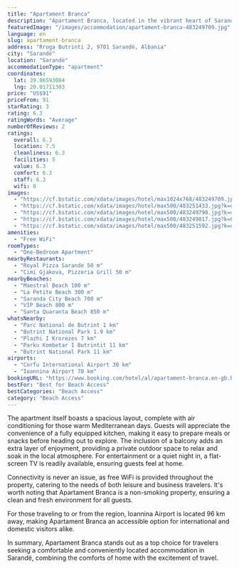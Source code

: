 ```yaml
---
title: "Apartament Branca"
description: "Apartament Branca, located in the vibrant heart of Sarandë, offers a refreshing retreat just a stone's throw away from the pristine Maestral Beach and a short stroll from the charming La Petite Beach."
featuredImage: "/images/accommodation/apartament-branca-483249709.jpg"
language: en
slug: apartament-branca
address: "Rruga Butrinti 2, 9701 Sarandë, Albania"
city: "Sarandë"
location: "Sarandë"
accommodationType: "apartment"
coordinates:
  lat: 39.86593084
  lng: 20.01711303
price: "US$91"
priceFrom: 91
starRating: 3
rating: 6.3
ratingWords: "Average"
numberOfReviews: 2
ratings:
  overall: 6.3
  location: 7.5
  cleanliness: 6.3
  facilities: 5
  value: 6.3
  comfort: 6.3
  staff: 6.3
  wifi: 0
images:
  - "https://cf.bstatic.com/xdata/images/hotel/max1024x768/483249709.jpg?k=dd6bad4f0a6f52141d36664a3e8142d7df2452da0abb3681b065514c6dead31c&o=&hp=1"
  - "https://cf.bstatic.com/xdata/images/hotel/max500/483251433.jpg?k=d7debaca29a7d1c9352642b237523e0f4f17b03df8f933b35f5f6e04a4c350d1&o=&hp=1"
  - "https://cf.bstatic.com/xdata/images/hotel/max500/483249790.jpg?k=d9420c4c375cce0ef4375cd46e62ff1a8bd4da8a66fb93a4cdcb9a3e6a2b75e7&o=&hp=1"
  - "https://cf.bstatic.com/xdata/images/hotel/max500/483249817.jpg?k=6182bbc591b4780f3e098c15402641ecef7514900209f64883ee96db284a86e1&o=&hp=1"
  - "https://cf.bstatic.com/xdata/images/hotel/max500/483251592.jpg?k=d3665844822b9d779ec5e52c6fbcf12be545e5cfdcb2415025702cb0877fdadb&o=&hp=1"
amenities:
  - "Free WiFi"
roomTypes:
  - "One-Bedroom Apartment"
nearbyRestaurants:
  - "Royal Pizza Sarande 50 m"
  - "Cimi Gjakova, Pizzeria Grill 50 m"
nearbyBeaches:
  - "Maestral Beach 100 m"
  - "La Petite Beach 300 m"
  - "Saranda City Beach 700 m"
  - "VIP Beach 800 m"
  - "Santa Quaranta Beach 850 m"
whatsNearby:
  - "Parc National de Butrint 1 km"
  - "Butrint National Park 1.9 km"
  - "Plazhi I Krorezes 7 km"
  - "Parku Kombetar I Butrintit 11 km"
  - "Butrint National Park 11 km"
airports:
  - "Corfu International Airport 30 km"
  - "Ioannina Airport 70 km"
bookingURL: "https://www.booking.com/hotel/al/apartament-branca.en-gb.html?aid=8035640"
bestFor: "Best for Beach Access"
bestCategories: "Beach Access"
category: "Beach Access"
---
```


The apartment itself boasts a spacious layout, complete with air conditioning for those warm Mediterranean days. Guests will appreciate the convenience of a fully equipped kitchen, making it easy to prepare meals or snacks before heading out to explore. The inclusion of a balcony adds an extra layer of enjoyment, providing a private outdoor space to relax and soak in the local atmosphere. For entertainment or a quiet night in, a flat-screen TV is readily available, ensuring guests feel at home.

Connectivity is never an issue, as free WiFi is provided throughout the property, catering to the needs of both leisure and business travelers. It's worth noting that Apartament Branca is a non-smoking property, ensuring a clean and fresh environment for all guests.

For those traveling to or from the region, Ioannina Airport is located 96 km away, making Apartament Branca an accessible option for international and domestic visitors alike.

In summary, Apartament Branca stands out as a top choice for travelers seeking a comfortable and conveniently located accommodation in Sarandë, combining the comforts of home with the excitement of travel.
